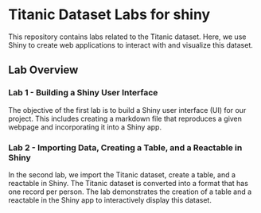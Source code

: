 # Titanic Dataset Labs for shiny

This repository contains labs related to the Titanic dataset. Here, we use Shiny to create web applications to interact with and visualize this dataset.

## Lab Overview

### Lab 1 - Building a Shiny User Interface

The objective of the first lab is to build a Shiny user interface (UI) for our project. This includes creating a markdown file that reproduces a given webpage and incorporating it into a Shiny app.

### Lab 2 - Importing Data, Creating a Table, and a Reactable in Shiny

In the second lab, we import the Titanic dataset, create a table, and a reactable in Shiny. The Titanic dataset is converted into a format that has one record per person. The lab demonstrates the creation of a table and a reactable in the Shiny app to interactively display this dataset.
